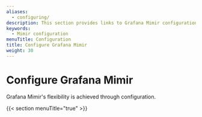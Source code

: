 ```yaml
---
aliases:
  - configuring/
description: This section provides links to Grafana Mimir configuration topics.
keywords:
  - Mimir configuration
menuTitle: Configuration
title: Configure Grafana Mimir
weight: 30
---
```


# Configure Grafana Mimir

Grafana Mimir's flexibility is achieved through configuration.

{{< section menuTitle="true" >}}
